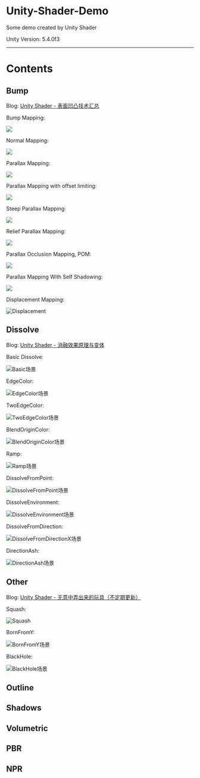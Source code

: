 # Unity-Shader-Demo
Some demo created by Unity Shader

Unity Version: 5.4.0f3

---

# Contents

## Bump

Blog: [Unity Shader - 表面凹凸技术汇总](http://www.jianshu.com/writer#/notebooks/14554929/notes/12209039/preview)

Bump Mapping: 

![](http://upload-images.jianshu.io/upload_images/1278872-bd591e4141c2df87.png?imageMogr2/auto-orient/strip%7CimageView2/2/w/1240)

Normal Mapping:

![](http://upload-images.jianshu.io/upload_images/1278872-69d3c736e4c17652.png?imageMogr2/auto-orient/strip%7CimageView2/2/w/1240)

Parallax Mapping:

![](http://upload-images.jianshu.io/upload_images/1278872-4c31f7c59d18619e.png?imageMogr2/auto-orient/strip%7CimageView2/2/w/1240)

Parallax Mapping with offset limiting:

![](http://upload-images.jianshu.io/upload_images/1278872-229dace8be8e0ab3.png?imageMogr2/auto-orient/strip%7CimageView2/2/w/1240)

Steep Parallax Mapping:

![](http://upload-images.jianshu.io/upload_images/1278872-75288589a1a497b0.png?imageMogr2/auto-orient/strip%7CimageView2/2/w/1240)

Relief Parallax Mapping:

![](http://upload-images.jianshu.io/upload_images/1278872-fec60e1fc23a7ea9.png?imageMogr2/auto-orient/strip%7CimageView2/2/w/1240)

Parallax Occlusion Mapping, POM:

![](http://upload-images.jianshu.io/upload_images/1278872-94ceb16ac7a9f26a.png?imageMogr2/auto-orient/strip%7CimageView2/2/w/1240)

Parallax Mapping With Self Shadowing:

![](http://upload-images.jianshu.io/upload_images/1278872-4cf8d28db257d40d.png?imageMogr2/auto-orient/strip%7CimageView2/2/w/1240)

Displacement Mapping:

![Displacement](http://upload-images.jianshu.io/upload_images/1278872-f4937c6260a70eb8.png?imageMogr2/auto-orient/strip%7CimageView2/2/w/1240)

## Dissolve

Blog: [Unity Shader - 消融效果原理与变体](http://www.jianshu.com/writer#/notebooks/14554929/notes/15463919/preview)

Basic Dissolve:

![Basic场景](http://upload-images.jianshu.io/upload_images/1278872-439d05e61a27299e.png?imageMogr2/auto-orient/strip%7CimageView2/2/w/1240)

EdgeColor:

![EdgeColor场景](http://upload-images.jianshu.io/upload_images/1278872-f77062e6239e6821.png?imageMogr2/auto-orient/strip%7CimageView2/2/w/1240)

TwoEdgeColor:

![TwoEdgeColor场景](http://upload-images.jianshu.io/upload_images/1278872-af4c45009b702c43.png?imageMogr2/auto-orient/strip%7CimageView2/2/w/1240)

BlendOriginColor:

![BlendOriginColor场景](http://upload-images.jianshu.io/upload_images/1278872-7c0cb0798a802ab8.png?imageMogr2/auto-orient/strip%7CimageView2/2/w/1240)

Ramp:

![Ramp场景](http://upload-images.jianshu.io/upload_images/1278872-87afb2123581f284.png?imageMogr2/auto-orient/strip%7CimageView2/2/w/1240)

DissolveFromPoint:

![DissolveFromPoint场景](http://upload-images.jianshu.io/upload_images/1278872-ab45be0e734ad50d.gif?imageMogr2/auto-orient/strip)

DissolveEnvironment:

![DissolveEnvironment场景](http://upload-images.jianshu.io/upload_images/1278872-5988620c15aafcc4.gif?imageMogr2/auto-orient/strip)

DissolveFromDirection:

![DissolveFromDirectionX场景](http://upload-images.jianshu.io/upload_images/1278872-a9316e8d17528ad7.gif?imageMogr2/auto-orient/strip)

DirectionAsh:

![DirectionAsh场景](http://upload-images.jianshu.io/upload_images/1278872-b0f841052d6b021c.gif?imageMogr2/auto-orient/strip)

## Other

Blog: [Unity Shader - 无意中弄出来的玩具（不定期更新）](http://www.jianshu.com/writer#/notebooks/14554929/notes/16541347/preview)

Squash:

![Squash](http://upload-images.jianshu.io/upload_images/1278872-7d4999ed59000b22.gif?imageMogr2/auto-orient/strip)

BornFromY:

![BornFromY场景](http://upload-images.jianshu.io/upload_images/1278872-95deb6c0aee19308.gif?imageMogr2/auto-orient/strip)

BlackHole:

![BlackHole场景](http://upload-images.jianshu.io/upload_images/1278872-04a21714ad978db4.gif?imageMogr2/auto-orient/strip)

## Outline

## Shadows

## Volumetric

## PBR

## NPR





